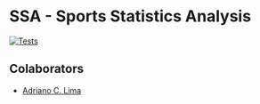 # SSA - Sports Statistics Analysis

[![Tests](https://github.com/acardosolima/sports_betting/actions/workflows/test.yaml/badge.svg)](https://github.com/acardosolima/sports_betting/actions/workflows/test.yaml)
<!-- [![CodeCov](https://codecov.io/github/acardosolima/sports_betting/graph/badge.svg?token=1Xkynn3Nh5)](https://codecov.io/github/acardosolima/sports_betting) -->

## Colaborators

- [Adriano C. Lima](mailto:adrianocardoso1991@gmail.com)